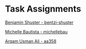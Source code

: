 # Task Assignments
[Benjamin Shuster - bentzi-shuster](./bentzi-shuster.md)


[Michelle Bautista - michellebau](./michellebau.md)

[Arqam Usman Ali - aa358](./aa358.md)
